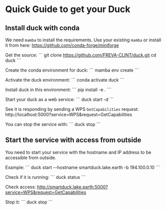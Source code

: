 # Quick Guide to get your Duck


## Install duck with conda

We need `mamba` to install the requirements.
Use your existing `mamba` or install it from here:
https://github.com/conda-forge/miniforge

Get the source:
´´´
git clone https://github.com/FREVA-CLINT/duck.git
cd duck
´´´

Create the conda environment for duck:
´´´
mamba env create
´´´

Activate the duck environment:
´´´
conda activate duck
´´´

Install duck in this environment:
´´´
pip install -e .
´´´

Start your duck as a web service:
´´´
duck start -d
´´´

See it is responding by sending a WPS `GetCapabilities` request:
http://localhost:5000?service=WPS&request=GetCapabilities

You can stop the service with:
´´´
duck stop
´´´

## Start the service with access from outside

You need to start your service with the hostname and IP address to be accessible from outside.

Example:
´´´
duck start --hostname smartduck.lake.earth -b 194.100.0.10
´´´

Check if it is running:
´´´
duck status
´´´

Check access:
http://smartduck.lake.earth:5000?service=WPS&request=GetCapabilities

Stop it:
´´´
duck stop
´´´
